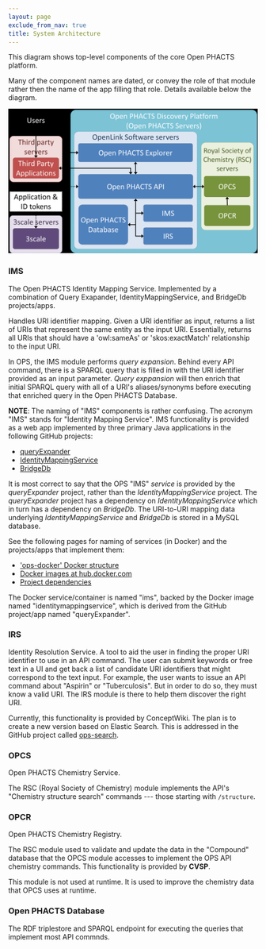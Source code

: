 ```yaml
---
layout: page
exclude_from_nav: true
title: System Architecture
---
```



This diagram shows top-level components of the core Open PHACTS platform.

Many of the component names are dated, or convey the role of that module rather then the name of
the app filling that role.  Details available below the diagram.


![Diagram of docker components.](/images/ops-arch-old-names.png)


### IMS

The Open PHACTS Identity Mapping Service.  Implemented by a combination of Query Exapander,
IdentityMappingService, and BridgeDb projects/apps.

Handles URI identifier mapping. Given a URI identifier as input, returns a list of URIs that
represent the same entity as the input URI. Essentially, returns all URIs that should have a
'owl:sameAs' or 'skos:exactMatch' relationship to the input URI.

In OPS, the IMS module performs *query expansion*.  Behind every API command, there is a SPARQL
query that is filled in with the URI identifier provided as an input parameter. *Query
exppansion* will then enrich that initial SPARQL query with all of a URI's aliases/synonyms
before executing that enriched query in the Open PHACTS Database.

**NOTE**:  The naming of "IMS" components is rather confusing. The acronym "IMS" stands for
"Identity Mapping Service".  IMS functionality is provided as a web app implemented by three
primary Java applications in the following GitHub projects:

* [queryExpander](https://github.com/openphacts/queryExpander)
* [IdentityMappingService](https://github.com/openphacts/IdentityMappingService)
* [BridgeDb](https://github.com/bridgedb/BridgeDb)

It is most correct to say that the OPS "IMS" *service* is provided by the *queryExpander*
project, rather than the *IdentityMappingService* project.  The *queryExpander* project has a
dependency on *IdentityMappingService* which in turn has a dependency on *BridgeDb*. The
URI-to-URI mapping data underlying *IdentityMappingService* and *BridgeDb* is stored in a MySQL
database.

See the following pages for naming of services (in Docker) and the projects/apps that implement
them:

* ['ops-docker' Docker structure](/ops-docker-components)
* [Docker images at hub.docker.com](/Docker-Hub-Images)
* [Project dependencies](/Repo-Dependencies)

The Docker service/container is named "ims", backed by the Docker image named
"identitymappingservice", which is derived from the GitHub project/app named "queryExpander".


### IRS

Identity Resolution Service.  A tool to aid the user in finding the proper URI identifier to use
in an API command.  The user can submit keywords or free text in a UI and get back a list of
candidate URI identifiers that might correspond to the text input.  For example, the user wants
to issue an API command about "Aspirin" or "Tuberculosis".  But in order to do so, they must
know a valid URI.  The IRS module is there to help them discover the right URI.

Currently, this functionality is provided by ConceptWiki. The plan is to create a new version
based on Elastic Search.  This is addressed in the GitHub project called [ops-search](https://github.com/openphacts/ops-search).


### OPCS

Open PHACTS Chemistry Service.

The RSC (Royal Society of Chemistry) module implements the API's "Chemistry structure search"
commands --- those starting with `/structure`.


### OPCR

Open PHACTS Chemistry Registry.

The RSC module used to validate and update the data in the "Compound" database that the OPCS
module accesses to implement the OPS API chemistry commands.  This functionality is provided by
**CVSP**.

This module is not used at runtime.  It is used to improve the chemistry data that OPCS uses at runtime.


### Open PHACTS Database

The RDF triplestore and SPARQL endpoint for executing the queries that implement most API commnds.

